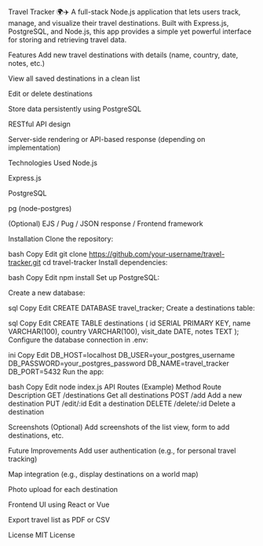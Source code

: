 Travel Tracker 🌍✈️
A full-stack Node.js application that lets users track, manage, and visualize their travel destinations. Built with Express.js, PostgreSQL, and Node.js, this app provides a simple yet powerful interface for storing and retrieving travel data.

Features
Add new travel destinations with details (name, country, date, notes, etc.)

View all saved destinations in a clean list

Edit or delete destinations

Store data persistently using PostgreSQL

RESTful API design

Server-side rendering or API-based response (depending on implementation)

Technologies Used
Node.js

Express.js

PostgreSQL

pg (node-postgres)

(Optional) EJS / Pug / JSON response / Frontend framework

Installation
Clone the repository:

bash
Copy
Edit
git clone https://github.com/your-username/travel-tracker.git
cd travel-tracker
Install dependencies:

bash
Copy
Edit
npm install
Set up PostgreSQL:

Create a new database:

sql
Copy
Edit
CREATE DATABASE travel_tracker;
Create a destinations table:

sql
Copy
Edit
CREATE TABLE destinations (
  id SERIAL PRIMARY KEY,
  name VARCHAR(100),
  country VARCHAR(100),
  visit_date DATE,
  notes TEXT
);
Configure the database connection in .env:

ini
Copy
Edit
DB_HOST=localhost
DB_USER=your_postgres_username
DB_PASSWORD=your_postgres_password
DB_NAME=travel_tracker
DB_PORT=5432
Run the app:

bash
Copy
Edit
node index.js
API Routes (Example)
Method	Route	Description
GET	/destinations	Get all destinations
POST	/add	Add a new destination
PUT	/edit/:id	Edit a destination
DELETE	/delete/:id	Delete a destination

Screenshots (Optional)
Add screenshots of the list view, form to add destinations, etc.

Future Improvements
Add user authentication (e.g., for personal travel tracking)

Map integration (e.g., display destinations on a world map)

Photo upload for each destination

Frontend UI using React or Vue

Export travel list as PDF or CSV

License
MIT License

